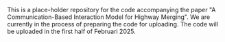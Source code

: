 This is a place-holder repository for the code accompanying the paper "A Communication-Based Interaction Model for Highway Merging". We are currently in the process of preparing the code for uploading. The code will be uploaded in the first half of Februari 2025.
